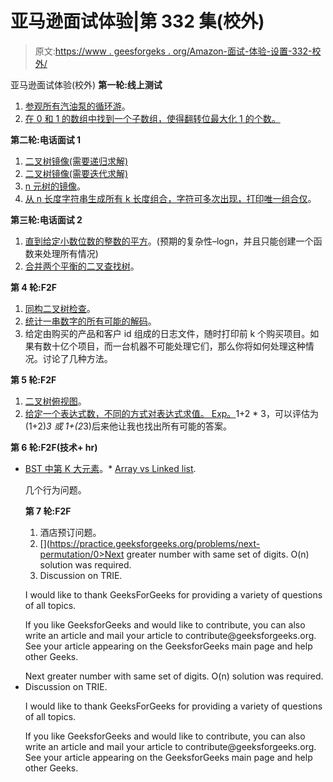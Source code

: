 # 亚马逊面试体验|第 332 集(校外)

> 原文:[https://www . geesforgeks . org/Amazon-面试-体验-设置-332-校外/](https://www.geeksforgeeks.org/amazon-interview-experience-set-332-off-campus/)

亚马逊面试体验(校外)
 **第一轮:线上测试**

1.  [参观所有汽油泵的循环游](https://practice.geeksforgeeks.org/problems/circular-tour/1)。
2.  [在 0 和 1 的数组中找到一个子数组，使得翻转位最大化 1 的个数。](https://practice.geeksforgeeks.org/problems/flip-bits/0)

 **第二轮:电话面试 1**

1.  [二叉树镜像(需要递归求解)](https://practice.geeksforgeeks.org/problems/mirror-tree/1)
2.  [二叉树镜像(需要迭代求解)](https://practice.geeksforgeeks.org/problems/mirror-tree/1)
3.  [n 元树的镜像](https://www.geeksforgeeks.org/mirror-of-n-ary-tree/)。
4.  [从 n 长度字符串生成所有 k 长度组合，字符可多次出现，打印唯一组合仅](https://www.geeksforgeeks.org/print-all-combinations-of-given-length/)。

 **第三轮:电话面试 2**

1.  [直到给定小数位数的整数的平方](https://practice.geeksforgeeks.org/problems/square-root/1)。(预期的复杂性–logn，并且只能创建一个函数来处理所有情况)
2.  [合并两个平衡的二叉查找树](https://practice.geeksforgeeks.org/problems/merge-two-bst-s/1)。

 **第 4 轮:F2F**

1.  [同构二叉树检查](https://practice.geeksforgeeks.org/problems/check-if-tree-is-isomorphic/1)。
2.  [统计一串数字的所有可能的解码](https://practice.geeksforgeeks.org/problems/total-decoding-messages/0)。
3.  给定由购买的产品和客户 id 组成的日志文件，随时打印前 k 个购买项目。如果有数十亿个项目，而一台机器不可能处理它们，那么你将如何处理这种情况。讨论了几种方法。

 **第 5 轮:F2F**

1.  [二叉树俯视图](https://practice.geeksforgeeks.org/problems/top-view-of-binary-tree/1)。
2.  [给定一个表达式数，不同的方式对表达式求值。
    Exp。](https://practice.geeksforgeeks.org/problems/evaluation-of-postfix-expression/0)1+2 * 3，可以评估为(1+2)*3 或 1+(2*3)后来他让我也找出所有可能的答案。

 **第 6 轮:F2F(技术+ hr)**

*   [BST 中第 K 大元素](https://practice.geeksforgeeks.org/problems/kth-largest-element-in-bst/1)。*   [Array vs Linked list](https://www.geeksforgeeks.org/linked-list-vs-array/).

    几个行为问题。

     **第 7 轮:F2F**

    1.  酒店预订问题。
    2.  [](https://practice.geeksforgeeks.org/problems/next-permutation/0>Next greater number with same set of digits. O(n) solution was required.</a></li>
        <li>Discussion on TRIE.</li>
        </ol>
        <p>I would like to thank GeeksForGeeks for providing a variety of questions of all topics.</p>
        <p>If you like GeeksforGeeks and would like to contribute, you can also write an article and mail your article to contribute@geeksforgeeks.org. See your article appearing on the GeeksforGeeks main page and help other Geeks.</p>
        <p><!-- code written only in below-mentioned div will be going to append in each articles having mentioned company name and interview experiences term name. --></p>
        <div id=)[](https://practice.geeksforgeeks.org/problems/next-permutation/0>Next greater number with same set of digits. O(n) solution was required.</a></li>
        <li>Discussion on TRIE.</li>
        </ol>
        <p>I would like to thank GeeksForGeeks for providing a variety of questions of all topics.</p>
        <p>If you like GeeksforGeeks and would like to contribute, you can also write an article and mail your article to contribute@geeksforgeeks.org. See your article appearing on the GeeksforGeeks main page and help other Geeks.</p>
        <p><!-- code written only in below-mentioned div will be going to append in each articles having mentioned company name and interview experiences term name. --></p>
        <div id=)[亚马逊](https://practice.geeksforgeeks.org/company/Amazon/)所有练习题！